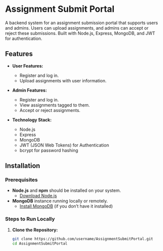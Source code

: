 # Assignment Submit Portal

A backend system for an assignment submission portal that supports users and admins. Users can upload assignments, and admins can accept or reject these submissions. Built with Node.js, Express, MongoDB, and JWT for authentication.

## Features

- **User Features:**
  - Register and log in.
  - Upload assignments with user information.
  
- **Admin Features:**
  - Register and log in.
  - View assignments tagged to them.
  - Accept or reject assignments.
  
- **Technology Stack:**
  - Node.js
  - Express
  - MongoDB
  - JWT (JSON Web Tokens) for Authentication
  - bcrypt for password hashing

## Installation

### Prerequisites

- **Node.js** and **npm** should be installed on your system.
  - [Download Node.js](https://nodejs.org/)
- **MongoDB** instance running locally or remotely.
  - [Install MongoDB](https://www.mongodb.com/try/download/community) (if you don’t have it installed)

### Steps to Run Locally

1. **Clone the Repository:**

   ```bash
   git clone https://github.com/username/AssignmentSubmitPortal.git
   cd AssignmentSubmitPortal
